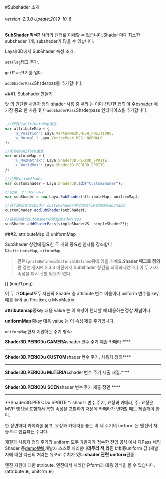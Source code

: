 #Subshader 소개

###### *version :2.3.0   Update:2019-10-8*

​**SubShader 착색기**샤더의 렌더로 이해할 수 있습니다.Shader 마다 최소한 subshader 1개, subshader가 많을 수 있습니다.

Layair3D에서 SubShader 속성 소개:

​`setFlag`태그 추가.

​`getFlag`표기를 얻다.

​`addShaderPass`Shaderpas를 추가합니다.

###1. Subshader 만들기

앞 의 간단한 사용자 정의 shader 사용 중 우리 는 이미 간단한 접촉 이 수bshader 에 가장 중요 한 사용 했 다`addShaderPass`Shaderpass 인터페이스를 추가합니다.


```typescript

 //所有的attributeMap属性
var attributeMap = {
    'a_Position': Laya.VertexMesh.MESH_POSITION0,
    'a_Normal': Laya.VertexMesh.MESH_NORMAL0
};

//所有的uniform属性
var uniformMap = {
    'u_MvpMatrix': Laya.Shader3D.PERIOD_SPRITE, 
    'u_WorldMat': Laya.Shader3D.PERIOD_SPRITE
};

//注册CustomShader 
var customShader = Laya.Shader3D.add("CustomShader");

//创建一个SubShader
var subShader = new Laya.SubShader(attributeMap, uniformMap);

//我们的自定义shader customShader中添加我们新创建的subShader
customShader.addSubShader(subShader);

//往新创建的subShader中添加shaderPass
subShader.addShaderPass(simpleShaderVS, simpleShaderFS);
```


###2. attributeMap 과 uniformMap

SubShader 창건에 필요한 두 개의 중요한 인자를 강조합니다:`attributeMap`,`uniformMap`.

> 관련`spriteDefines`과`materialDefines`뒤에 있을 거예요.**Shader 매크로 정의**편 강연.동시에 2.3.3 버전에서 SubShader 창건을 최적화시켰으니 이 두 가지 속성을 다시 전할 필요가 없다.

[] (img/1.png)<br>

이 두 개**Object**모두 자신의 Shader 중 attribute 변수 이름이나 uniform 변수를 key, 예를 들어 au Position, u MvpMatrix.

**attributemap**중key 대응 value 는 이 속성이 렌더할 때 대응하는 정상 채널이다.

**uniformMap**중key 대응 value 는 이 속성 제출 주기입니다.

`uniformMap`현재 지원하는 주기 형식:

**Shader3D.PERIODu CAMERA**shader 변수 주기 제출 카메라.****
****
**Shader3D.PERIODu CUSTOM**shader 변수 주기, 사용자 정의****
****
**Shader3D.PERIODu MuTERIAL**shader 변수 주기 제출 재질.****
****
**Shader3D.PERIODU SCEN**shader 변수 주기 제출 장면.****
****
**Shader3D.PERIODu SPRITE *: shader 변수 주기, 요정과 카메라, 주: 요정은 MVP 행진을 포함해서 복합 속성을 포함하기 때문에 카메라가 변화할 때도 제출해야 한다.

한 장면마다 카메라를 쫓고, 요정과 카메라를 쫓는 이 세 주기의 uniform 은 엔진이 자동으로 전입되는 수치다.

재질과 사용자 정의 주기의 uniform 모두 개발자가 접수한 전입.공식 예시 다Pass 네임 Shader 중[demo地址](http://layaair2.ldc2.layabox.com/demo2/?language=ch&category=3d&group=Shader&name=Shader_MultiplePassOutline)개발자 스스로 처리한다**테두리 색**,**라인 너비**등uniform 값.(개발자에 대한 자신의 처리는 유포m 수치가 있다.**shader 관련 uniform**편중

엔진 지원에 대한 attribute, 엔진에서 처리한 유form과 대응 양식을 볼 수 있습니다.(attribute 표, uniform 표)


